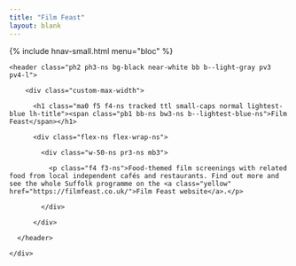 ```yaml
---
title: "Film Feast"
layout: blank
---
```


{% include hnav-small.html menu="bloc" %}

<article>

    <header class="ph2 ph3-ns bg-black near-white bb b--light-gray pv3 pv4-l">

        <div class="custom-max-width">

          <h1 class="ma0 f5 f4-ns tracked ttl small-caps normal lightest-blue lh-title"><span class="pb1 bb-ns bw3-ns b--lightest-blue-ns">Film Feast</span></h1>

          <div class="flex-ns flex-wrap-ns">

            <div class="w-50-ns pr3-ns mb3">

              <p class="f4 f3-ns">Food-themed film screenings with related food from local independent cafés and restaurants. Find out more and see the whole Suffolk programme on the <a class="yellow" href="https://filmfeast.co.uk/">Film Feast website</a>.</p>

            </div>

          </div>

      </header>

    </div>

</article>
